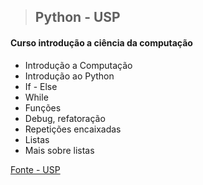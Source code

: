 >## Python - USP

#### Curso introdução a ciência da computação

- Introdução a Computação
- Introdução ao Python
- If - Else
- While
- Funções
- Debug, refatoração
- Repetições encaixadas
- Listas
- Mais sobre listas

[Fonte - USP ](https://panda.ime.usp.br/aulasPython/static/aulasPython/index.html)
